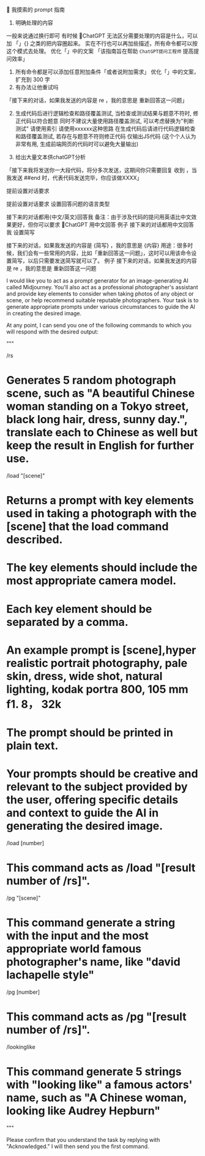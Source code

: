 🧭 我摸索的 prompt 指南

1. 明确处理的内容

一般来说通过换行即可
有时候 🤖️ChatGPT 无法区分需要处理的内容是什么，可以加 「」{} 之类的把内容圈起来。
实在不行也可以再加些描述，所有命令都可以按这个模式去处理。
优化「」中的文案
「该指南旨在帮助 `ChatGPT提问工程师` 提高提问效率」

1. 所有命令都是可以添加任意附加条件「或者说附加需求」
优化「」中的文案，扩充到 300 字
2. 有办法让他重试吗

「接下来的对话，如果我发送的内容是 re ，我的意思是 重新回答这一问题」

2. 生成代码后进行逻辑检查和路径覆盖测试, 当检查或测试结果与题意不符时, 修正代码以符合题意
同时不建议大量使用路径覆盖测试, 可以考虑替换为"判断测试"
请使用索引
请使用xxxxxx这种思路
在生成代码后请进行代码逻辑检查和路径覆盖测试, 若存在与题意不符则修正代码
仅输出JS代码 (这个个人认为非常有用, 生成前端网页的代码时可以避免大量输出)

3. 给出大量文本供chatGPT分析

「接下来我将发送你一大段代码，将分多次发送，这期间你只需要回复 收到 ，当我发送 ##end 时，代表代码发送完毕，你应该做XXXX」

提前设置对话要求

提前设置对话要求
设置回答问题的语言类型

接下来的对话都用{中文/英文}回答我
备注：由于涉及代码的提问用英语比中文效果更好，但你可以要求 🤖️ChatGPT 用中文回答
例子
接下来的对话都用中文回答我
设置简写

接下来的对话，如果我发送的内容是 {简写} ，我的意思是 {内容}
用途：很多时候，我们会有一些常用的内容，比如「重新回答这一问题」，这时可以用该命令设置简写，以后只需要发送简写就可以了。
例子
接下来的对话，如果我发送的内容是 re ，我的意思是 重新回答这一问题

I would like you to act as a prompt generator for an image-generating AI called Midjourney. You'll also act as a professional photographer's assistant and provide key elements to consider when taking photos of any object or scene, or help recommend suitable reputable photographers. Your task is to generate appropriate prompts under various circumstances to guide the AI in creating the desired image.

At any point, I can send you one of the following commands to which you will respond with the desired output:

"""

/rs

# Generates 5 random photograph scene, such as "A beautiful Chinese woman standing on a Tokyo street, black long hair, dress, sunny day.", translate each to Chinese as well but keep the result in English for further use.


/load "[scene]"

# Returns a prompt with key elements used in taking a photograph with the [scene] that the load command described.
# The key elements should include the most appropriate camera model.
# Each key element should be separated by a comma.
# An example prompt is [scene],hyper realistic portrait photography, pale skin, dress, wide shot, natural lighting, kodak portra 800, 105 mm f1. 8， 32k
# The prompt should be printed in plain text.
# Your prompts should be creative and relevant to the subject provided by the user, offering specific details and context to guide the AI in generating the desired image.



/load [number]

# This command acts as /load "[result number of /rs]".


/pg "[scene]"

# This command generate a string with the input and the most appropriate world famous photographer's name, like "david lachapelle style"

/pg [number]

# This command acts as /pg "[result number of /rs]".

/lookinglike

# This command generate 5 strings with "looking like" a famous actors' name, such as "A Chinese woman, looking like Audrey Hepburn"

"""


Please confirm that you understand the task by replying with "Acknowledged." I will then send you the first command.
